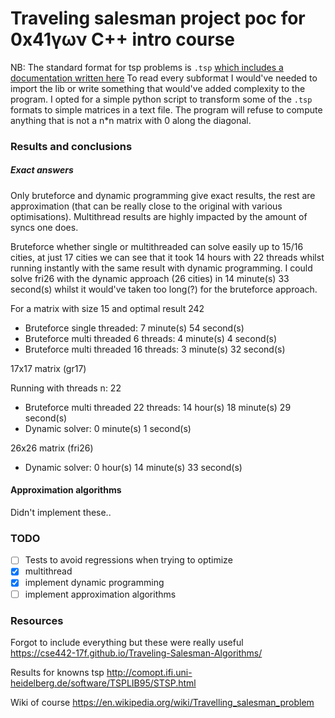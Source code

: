 # Traveling salesman project poc for 0x41γων C++ intro course


NB: The standard format for tsp problems is `.tsp` [which includes a documentation written here](http://comopt.ifi.uni-heidelberg.de/software/TSPLIB95/tsp95.pdf)
To read every subformat I would've needed to import the lib or write something that would've added complexity to the program.
I opted for a simple python script to transform some of the `.tsp` formats to simple matrices in a text file.
The program will refuse to compute anything that is not a n*n matrix with 0 along the diagonal.

### Results and conclusions
##### Exact answers
Only bruteforce and dynamic programming give exact results, the rest are approximation (that can be really close to the original with various optimisations). 
Multithread results are highly impacted by the amount of syncs one does.  

Bruteforce whether single or multithreaded can solve easily up to 15/16 cities, at just 17 cities we can see that it took 14 hours with 22 threads whilst running instantly with the same result with dynamic programming.
I could solve fri26 with the dynamic approach (26 cities) in 14 minute(s) 33 second(s) whilst it would've taken too long(?) for the bruteforce approach.

For a matrix with size 15 and optimal result 242
- Bruteforce single threaded: 7 minute(s) 54 second(s)
- Bruteforce multi threaded 6 threads:  4 minute(s) 4 second(s)
- Bruteforce multi threaded 16 threads:  3 minute(s) 32 second(s)

17x17 matrix (gr17)

Running with threads n: 22
- Bruteforce multi threaded 22 threads: 14 hour(s) 18 minute(s) 29 second(s)
- Dynamic solver: 0 minute(s) 1 second(s)

26x26 matrix (fri26)
- Dynamic solver: 0 hour(s) 14 minute(s) 33 second(s)


#### Approximation algorithms
Didn't implement these..

### TODO
- [ ] Tests to avoid regressions when trying to optimize
- [x] multithread
- [x] implement dynamic programming
- [ ] implement approximation algorithms

### Resources 
Forgot to include everything but these were really useful  
https://cse442-17f.github.io/Traveling-Salesman-Algorithms/

Results for knowns tsp 
http://comopt.ifi.uni-heidelberg.de/software/TSPLIB95/STSP.html

Wiki of course 
https://en.wikipedia.org/wiki/Travelling_salesman_problem